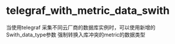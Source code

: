 # telegraf_with_metric_data_swith
当使用telegraf 采集不同云厂商的数据库实例时，可以使用新增的Swith_data_type参数 强制转换入库冲突的metric的数据类型

